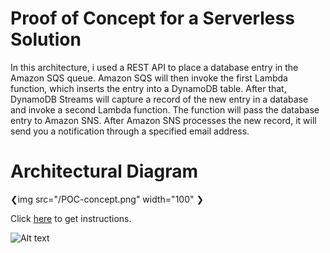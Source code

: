 # Proof of Concept for a Serverless Solution

In this architecture, i used a REST API to place a database entry in the Amazon SQS queue. Amazon SQS will then invoke the first Lambda function, which inserts the entry into a DynamoDB table. After that, DynamoDB Streams will capture a record of the new entry in a database and invoke a second Lambda function. The function will pass the database entry to Amazon SNS. After Amazon SNS processes the new record, it will send you a notification through a specified email address.

# **Architectural Diagram**

❮img src="/POC-concept.png" width="100" ❯

Click [here](https://aws-tc-largeobjects.s3.us-west-2.amazonaws.com/DEV-AWS-MO-Architecting/exercise-1-serverless.html) to get instructions.

![Alt text](pos-serverless-solution/POC-concept.png "Title")
